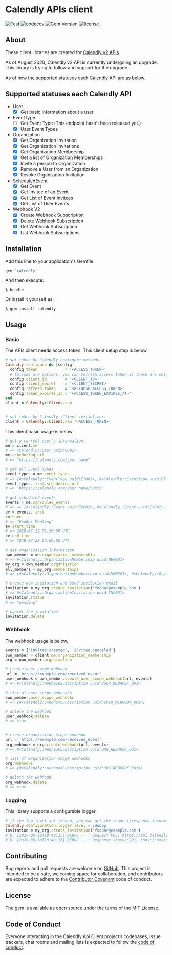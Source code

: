 # Calendly APIs client

[![Test](https://github.com/koshilife/calendly-api-ruby-client/workflows/Test/badge.svg)](https://github.com/koshilife/calendly-api-ruby-client/actions?query=workflow%3ATest)
[![codecov](https://codecov.io/gh/koshilife/calendly-api-ruby-client/branch/master/graph/badge.svg)](https://codecov.io/gh/koshilife/calendly-api-ruby-client)
[![Gem Version](https://badge.fury.io/rb/calendly.svg)](http://badge.fury.io/rb/calendly)
[![license](https://img.shields.io/github/license/koshilife/calendly-api-ruby-client)](https://github.com/koshilife/calendly-api-ruby-client/blob/master/LICENSE.txt)

## About

These client libraries are created for [Calendly v2 APIs](https://calendly.stoplight.io/docs/gh/calendly/api-docs).

As of August 2020, Calendly v2 API is currently undergoing an upgrade.
This library is trying to follow and support for the upgrade.

As of now the supported statuses each Calendly API are as below.

## Supported statuses each Calendly API

- User
  - [x] Get basic information about a user
- EventType
  - [ ] Get Event Type (This endpoint hasn't been released yet.)
  - [x] User Event Types
- Organization
  - [x] Get Organization Invitation
  - [x] Get Organization Invitations
  - [x] Get Organization Membership
  - [x] Get a list of Organization Memberships
  - [x] Invite a person to Organization
  - [x] Remove a User from an Organization
  - [x] Revoke Organization Invitation
- ScheduledEvent
  - [x] Get Event
  - [x] Get Invitee of an Event
  - [x] Get List of Event Invitees
  - [x] Get List of User Events
- Webhook V2
  - [x] Create Webhook Subscription
  - [x] Delete Webhook Subscription
  - [x] Get Webhook Subscription
  - [x] List Webhook Subscriptions

## Installation

Add this line to your application's Gemfile:

```ruby
gem 'calendly'
```

And then execute:

    $ bundle

Or install it yourself as:

    $ gem install calendly

## Usage

### Basic

The APIs client needs access token.
This client setup step is below.

```ruby
# set token by Calendly.configure methods.
Calendly.configure do |config|
  config.token            = '<ACCESS_TOKEN>'
  # follows are options. you can refresh access token if these are set.
  config.client_id        = '<CLIENT_ID>'
  config.client_secret    = '<CLIENT_SECRET>'
  config.refresh_token    = '<REFRESH_ACCESS_TOKEN>'
  config.token_expires_at = '<ACCESS_TOKEN_EXPIRES_AT>'
end
client = Calendly::Client.new


# set token by Calendly::Client initializer.
client = Calendly::Client.new '<ACCESS_TOKEN>'
```

This client basic usage is below.

```ruby
# get a current user's information.
me = client.me
# => <Calendly::User uuid:U001>
me.scheduling_url
# => "https://calendly.com/your_name"

# get all Event Types
event_types = me.event_types
# => [#<Calendly::EventType uuid:ET001>, #<Calendly::EventType uuid:ET002>, #<Calendly::EventType uuid:ET003>]
event_types.first.scheduling_url
# => "https://calendly.com/your_name/30min"

# get scheduled events
events = me.scheduled_events
# => => [#<Calendly::Event uuid:EV001>, #<Calendly::Event uuid:EV002>, #<Calendly::Event uuid:EV003>]
ev = events.first
ev.name
# => "FooBar Meeting"
ev.start_time
# => 2020-07-22 01:30:00 UTC
ev.end_time
# => 2020-07-22 02:00:00 UTC

# get organization information
own_member = me.organization_membership
# => #<Calendly::OrganizationMembership uuid:MEM001>
my_org = own_member.organization
all_members = my_org.memberships
# => [#<Calendly::OrganizationMembership uuid:MEM001>, #<Calendly::OrganizationMembership uuid:MEM002>]

# create new invitation and send invitation email
invitation = my_org.create_invitation('foobar@example.com')
# => #<Calendly::OrganizationInvitation uuid:INV001>
invitation.status
# => "pending"

# cancel the invitation
invitation.delete
```

### Webhook

The webhook usage is below.

```ruby
events = ['invitee.created', 'invitee.canceled']
own_member = client.me.organization_membership
org = own_member.organization

# create user scope webhook
url = 'https://example.com/received_event'
user_webhook = own_member.create_user_scope_webhook(url, events)
# => #<Calendly::WebhookSubscription uuid:USER_WEBHOOK_001>

# list of user scope webhooks
own_member.user_scope_webhooks
# => [#<Calendly::WebhookSubscription uuid:USER_WEBHOOK_001>]

# delete the webhook
user_webhook.delete
# => true


# create organization scope webhook
url = 'https://example.com/received_event'
org_webhook = org.create_webhook(url, events)
# => #<Calendly::WebhookSubscription uuid:ORG_WEBHOOK_001>

# list of organization scope webhooks
org.webhooks
# => [#<Calendly::WebhookSubscription uuid:ORG_WEBHOOK_001>]

# delete the webhook
org_webhook.delete
# => true
```

### Logging

This library supports a configurable logger.

```ruby
# if the log level set :debug, you can get the request/response information.
Calendly.configuration.logger.level = :debug
invitation = my_org.create_invitation('foobar@example.com')
# D, [2020-08-10T10:48:15] DEBUG -- : Request POST https://api.calendly.com/organizations/ORG001/invitations params:, body:{:email=>"foobar@example.com"}
# D, [2020-08-10T10:48:16] DEBUG -- : Response status:201, body:{"resource":{"created_at":"2020-08-10T10:48:16.051159Z","email":"foobar@example.com","last_sent_at":"2020-08-10T10:48:16.096518Z","organization":"https://api.calendly.com/organizations/ORG001","status":"pending","updated_at":"2020-08-10T10:48:16.051159Z","uri":"https://api.calendly.com/organizations/ORG001/invitations/INV001"}}
```

## Contributing

Bug reports and pull requests are welcome on [GitHub](https://github.com/koshilife/calendly-api-ruby-client). This project is intended to be a safe, welcoming space for collaboration, and contributors are expected to adhere to the [Contributor Covenant](http://contributor-covenant.org) code of conduct.

## License

The gem is available as open source under the terms of the [MIT License](https://opensource.org/licenses/MIT).

## Code of Conduct

Everyone interacting in the Calendly Api Client project’s codebases, issue trackers, chat rooms and mailing lists is expected to follow the [code of conduct](https://github.com/koshilife/calendly-api-ruby-client/blob/master/CODE_OF_CONDUCT.md).
